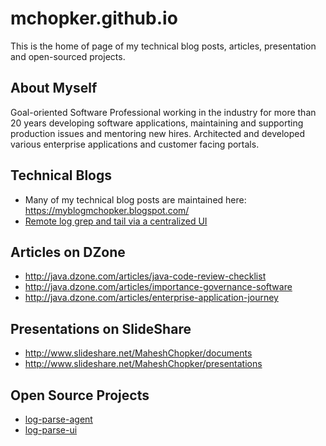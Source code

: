 # mchopker.github.io
This is the home of page of my technical blog posts, articles, presentation and open-sourced projects.

## About Myself
Goal-oriented Software Professional working in the industry for more than 20 years developing software applications, maintaining and supporting production issues and mentoring new hires. Architected and developed various enterprise applications and customer facing portals.

## Technical Blogs
* Many of my technical blog posts are maintained here: https://myblogmchopker.blogspot.com/
* [Remote log grep and tail via a centralized UI](./blogs/remote_log_grep_and_tail_via_a_centralized_UI/readme.md)

## Articles on DZone
* http://java.dzone.com/articles/java-code-review-checklist
* http://java.dzone.com/articles/importance-governance-software
* http://java.dzone.com/articles/enterprise-application-journey

## Presentations on SlideShare
* http://www.slideshare.net/MaheshChopker/documents
* http://www.slideshare.net/MaheshChopker/presentations

## Open Source Projects
* [log-parse-agent](https://github.com/mchopker/log-parse-agent)
* [log-parse-ui](https://github.com/mchopker/log-parse-ui)
